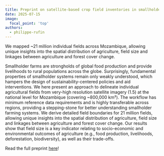 ```yaml
---
title: Preprint on satellite-based crop field inventories in smallholder landscapes
date: 2025-07-15
image:
  focal_point: 'top'
authors: 
  - philippe-rufin
---
```


We mapped ~21 million individual fields across Mozambique, allowing unique insights into the spatial distribution of agriculture, field size and linkages between agriculture and forest cover change.

<!--more-->

Smallholder farms are strongholds of global food production and provide livelihoods to rural populations across the globe. Surprisingly, fundamental properties of smallholder systems remain only weakly understood, which hampers the design of sustainability-centered policies and aid interventions. 
We here present an approach to delineate individual agricultural fields from very-high resolution satellite imagery (1.5) at the national level for Mozambique (covering ~800,000 km²). The workflow has minimum reference data requirements and is highly transferable across regions, providing a stepping-stone for better understanding smallholder farming systems.
We derive detailed field boundaries for 21 million fields, allowing unique insights into the spatial distribution of agriculture, field size and linkages between agriculture and forest cover change. Our results show that field size is a key indicator relating to socio-economic and environmental outcomes of agriculture (e.g., food production, livelihoods, deforestation, biodiversity), as well as their trade-offs. 

Read the full preprint [here](https://doi.org/10.48550/arXiv.2507.10499)!